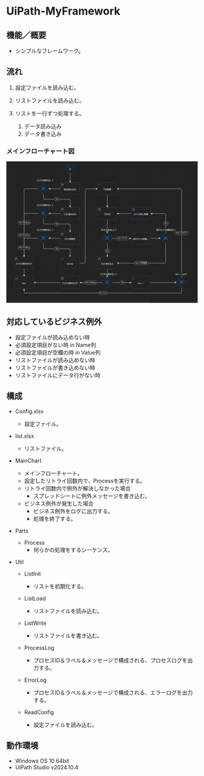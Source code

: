 # UiPath-MyFramework


## 機能／概要
* シンプルなフレームワーク。


## 流れ

1. 設定ファイルを読み込む。

1. リストファイルを読み込む。

1. リストを一行ずつ処理する。
    1. データ読み込み
    1. データ書き込み

### メインフローチャート図
<img src="./MainChart.png" title="MainChart" />


## 対応しているビジネス例外
* 設定ファイルが読み込めない時
* 必須設定項目がない時 in Name列
* 必須設定項目が空欄の時 in Value列
* リストファイルが読み込めない時
* リストファイルが書き込めない時
* リストファイルにデータ行がない時


## 構成
* Config.xlsx
    * 設定ファイル。

* list.xlsx
    * リストファイル。

* MainChart
    * メインフローチャート。
    * 設定したリトライ回数内で、Processを実行する。
    * リトライ回数内で例外が解決しなかった場合
        * スプレッドシートに例外メッセージを書き込む。
    * ビジネス例外が発生した場合
        * ビジネス例外をログに出力する。
        * 処理を終了する。

* Parts  
    * Process
        * 何らかの処理をするシーケンス。

* Util
    * ListInit  
        * リストを初期化する。

    * ListLoad  
        * リストファイルを読み込む。

    * ListWrite  
        * リストファイルを書き込む。

    * ProcessLog  
        * プロセスID＆ラベル＆メッセージで構成される、プロセスログを出力する。

    * ErrorLog  
        * プロセスID＆ラベル＆メッセージで構成される、エラーログを出力する。

    * ReadConfig  
        * 設定ファイルを読み込む。


## 動作環境
* Windows OS 10 64bit
* UiPath Studio v2024.10.4
